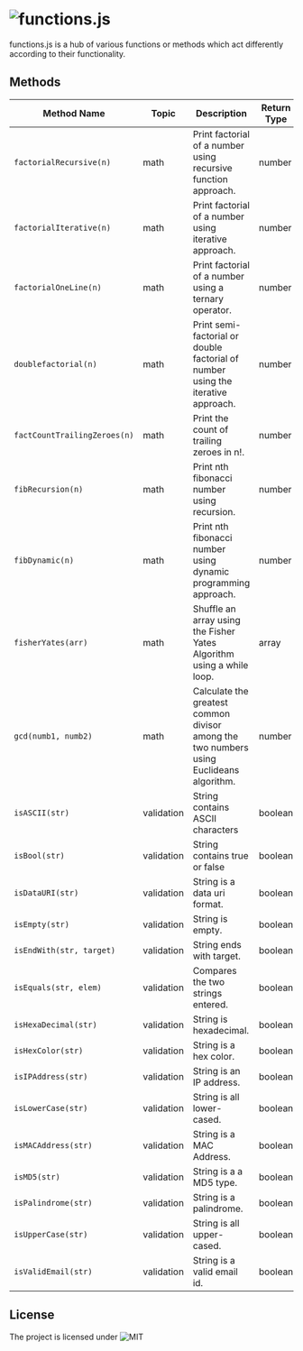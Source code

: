 # ![functions.js](https://github.com/theIYD/functions.js/blob/master/media/functionsjs.png)

functions.js is a hub of various functions or methods which act differently according to their functionality.

## Methods 

| Method Name | Topic | Description | Return Type |
| ------------| ------------| ------------| ------------|
|`factorialRecursive(n)` |math |Print factorial of a number using recursive function approach. |number |
|`factorialIterative(n)` |math |Print factorial of a number using iterative approach. |number |
|`factorialOneLine(n)` |math |Print factorial of a number using a ternary operator. |number |
|`doublefactorial(n)` |math |Print semi-factorial or double factorial of number using the iterative approach. |number |
|`factCountTrailingZeroes(n)` |math |Print the count of trailing zeroes in n!. |number |
|`fibRecursion(n)` |math |Print nth fibonacci number using recursion. |number |
|`fibDynamic(n)` |math |Print nth fibonacci number using dynamic programming approach. |number |
|`fisherYates(arr)` |math |Shuffle an array using the Fisher Yates Algorithm using a while loop. |array |
|`gcd(numb1, numb2)` |math |Calculate the greatest common divisor among the two numbers using Euclideans algorithm. |number |
|`isASCII(str)` |validation |String contains ASCII characters |boolean |
|`isBool(str)` |validation |String contains true or false |boolean |
|`isDataURI(str)` |validation |String is a data uri format. |boolean |
|`isEmpty(str)` |validation |String is empty. |boolean |
|`isEndWith(str, target)` |validation |String ends with target. |boolean |
|`isEquals(str, elem)` |validation |Compares the two strings entered. |boolean |
|`isHexaDecimal(str)` |validation |String is hexadecimal. |boolean |
|`isHexColor(str)` |validation |String is a hex color. |boolean |
|`isIPAddress(str)` |validation |String is an IP address. |boolean |
|`isLowerCase(str)` |validation |String is all lower-cased. |boolean |
|`isMACAddress(str)` |validation |String is a MAC Address. |boolean |
|`isMD5(str)` |validation |String is a a MD5 type. |boolean |
|`isPalindrome(str)` |validation |String is a palindrome. |boolean |
|`isUpperCase(str)` |validation |String is all upper-cased. |boolean |
|`isValidEmail(str)` |validation |String is a valid email id. |boolean |


## License
 The project is licensed under ![MIT](https://github.com/theIYD/functions.js/blob/master/LICENSE)